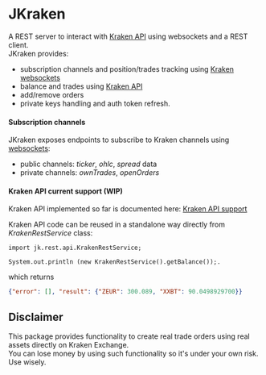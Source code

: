 # JKraken
A REST server to interact with [Kraken API](https://www.kraken.com/features/api) using websockets and a REST client.  
JKraken provides:
* subscription channels and position/trades tracking using [Kraken websockets](https://docs.kraken.com/websockets/#overview)
* balance and trades using [Kraken API](https://www.kraken.com/features/api)
* add/remove orders
* private keys handling and auth token refresh.

#### Subscription channels

JKraken exposes endpoints to subscribe to Kraken channels using [websockets](https://docs.kraken.com/websockets/#overview):
* public channels: _ticker_, _ohlc_, _spread_ data
* private channels: _ownTrades_, _openOrders_


#### Kraken API current support (WIP)

Kraken API implemented so far is documented here: [Kraken API support](https://github.com/rubenafo/jkraken/wiki/API-Support)

Kraken API code can be reused in a standalone way directly from _KrakenRestService_ class:
```
import jk.rest.api.KrakenRestService;

System.out.println (new KrakenRestService().getBalance());.
```
which returns
```json
{"error": [], "result": {"ZEUR": 300.089, "XXBT": 90.0498929700}}
```


## Disclaimer
This package provides functionality to create real trade orders using real assets directly on Kraken Exchange.  
You can lose money by using such functionality so it's under your own risk.  
Use wisely.
